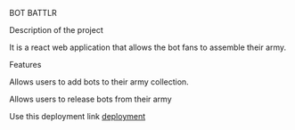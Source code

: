 BOT BATTLR

Description of the project

It is a react web application that allows the bot fans to assemble their army.

Features

Allows users to add bots to their army collection.

Allows users to release bots from their army

Use this deployment link [deployment](json-server-vercel-qtvk-oaid253ec-cheptoo-lornas-projects.vercel.app)